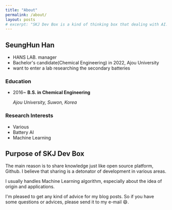 ```yaml
---
title: "About"
permalink: /about/
layout: posts
# excerpt: "SKJ Dev Box is a kind of thinking box that dealing with AI. The purpose of this blog is to share a idea, especially how to approach and apply algorithms."
---
```


## SeungHun  Han

- HANS LAB. manager
- Bachelor's candidate(Chemical Engineering) in 2022, Ajou University
- want to enter a lab researching the secondary batteries

### Education

* 2016~ **B.S. in Chemical Engineering**

  *Ajou University, Suwon, Korea*

### Research Interests

* Various 
* Battery AI
* Machine Learning

## Purpose of SKJ Dev Box

The main reason is to share knowledge just like open source platform, Github. I believe that sharing is a detonator of development in various areas. 

I usually handles Machine Learning algorithm, especially about the idea of origin and applications.

I'm pleased to get any kind of advice for my blog posts. So if you have some questions or advices, please send it to my e-mail  :smile:.
